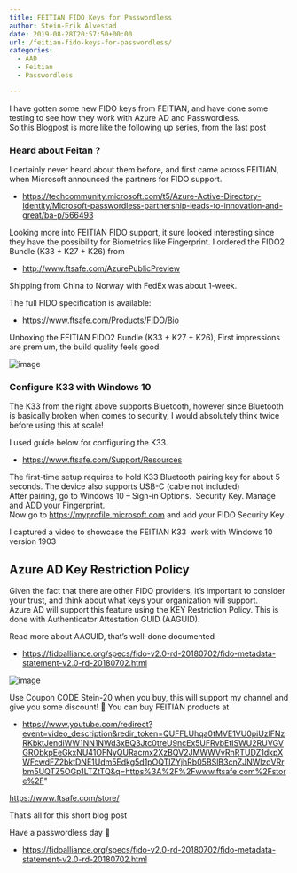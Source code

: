 ```yaml
---
title: FEITIAN FIDO Keys for Passwordless
author: Stein-Erik Alvestad
date: 2019-08-28T20:57:50+00:00
url: /feitian-fido-keys-for-passwordless/
categories:
  - AAD
  - Feitian
  - Passwordless

---
```


I have gotten some new FIDO keys from FEITIAN, and have done some testing to see how they work with Azure AD and Passwordless.  
So this Blogpost is more like the following up series, from the last post 

### Heard about Feitan ?

I certainly never heard about them before, and first came across FEITIAN, when Microsoft announced the partners for FIDO support.  

* https://techcommunity.microsoft.com/t5/Azure-Active-Directory-Identity/Microsoft-passwordless-partnership-leads-to-innovation-and-great/ba-p/566493

Looking more into FEITIAN FIDO support, it sure looked interesting since they have the possibility for Biometrics like Fingerprint. I ordered the FIDO2 Bundle (K33 + K27 + K26) from 
* http://www.ftsafe.com/AzurePublicPreview

Shipping from China to Norway with FedEx was about 1-week.

The full FIDO specification is available:  

* https://www.ftsafe.com/Products/FIDO/Bio

Unboxing the FEITIAN FIDO2 Bundle (K33 + K27 + K26), First impressions are premium, the build quality feels good.

![image](./20190815_143348445_iOS-2.jpg)

### Configure K33 with Windows 10

The K33 from the right above supports Bluetooth, however since Bluetooth is basically broken when comes to security, I would absolutely think twice before using this at scale!

I used guide below for configuring the K33.
* https://www.ftsafe.com/Support/Resources 

The first-time setup requires to hold K33 Bluetooth pairing key for about 5 seconds. The device also supports USB-C (cable not included)  
After pairing, go to Windows 10 &#8211; Sign-in Options.&nbsp; Security Key. Manage and ADD your Fingerprint.  
Now go to https://myprofile.microsoft.com and add your FIDO Security Key.

I captured a video to showcase the FEITIAN K33&nbsp; work with Windows 10 version 1903

## Azure AD Key Restriction Policy

Given the fact that there are other FIDO providers, it&#8217;s important to consider your trust, and think about what keys your organization will support.  
Azure AD will support this feature using the KEY Restriction Policy. This is done with Authenticator Attestation GUID (AAGUID).

Read more about AAGUID, that&#8217;s well-done documented  
* https://fidoalliance.org/specs/fido-v2.0-rd-20180702/fido-metadata-statement-v2.0-rd-20180702.html

![image](./KeyRestrictionFIDO-1.png)


Use Coupon CODE Stein-20 when you buy, this will support my channel and give you some discount! 🙂 You can buy FEITIAN products at 

* https://www.youtube.com/redirect?event=video_description&redir_token=QUFFLUhqa0tMVE1VU0piUzlFNzRKbktJendiWW1NN1NWd3xBQ3Jtc0treU9ncEx5UFRvbEtISWU2RUVGVGRObkpEeGkxNU41OFNyQURacmx2XzBQV2JMWWVvRnRTUDZ1dkpXWFcwdFZ2bktDNE1Udm5Edkg5d1pOQTlZYjhRb05BSlB3cnZJNWlzdVRrbm5UQTZ5OGp1LTZtTQ&q=https%3A%2F%2Fwww.ftsafe.com%2Fstore%2F"

https://www.ftsafe.com/store/

That&#8217;s all for this short blog post  
  
Have a passwordless day 🙂


* https://fidoalliance.org/specs/fido-v2.0-rd-20180702/fido-metadata-statement-v2.0-rd-20180702.html